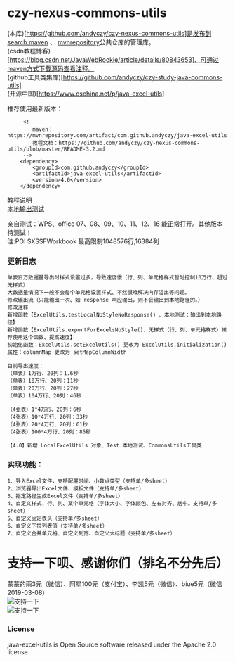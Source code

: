 # czy-nexus-commons-utils
   (本库)[https://github.com/andyczy/czy-nexus-commons-utils]是发布到 [search.maven](https://search.maven.org/)  、 [mvnrepository](https://mvnrepository.com/)公共仓库的管理库。    
   (csdn教程博客)[https://blog.csdn.net/JavaWebRookie/article/details/80843653]、可通过maven方式下载源码查看注释。                
   (github工具类集库)[https://github.com/andyczy/czy-study-java-commons-utils]    
   (开源中国)[https://www.oschina.net/p/java-excel-utils]          
   
   推荐使用最新版本：        
          
         <!--
            maven：https://mvnrepository.com/artifact/com.github.andyczy/java-excel-utils
            教程文档：https://github.com/andyczy/czy-nexus-commons-utils/blob/master/README-3.2.md
         -->
        <dependency>        
            <groupId>com.github.andyczy</groupId>       
            <artifactId>java-excel-utils</artifactId>       
            <version>4.0</version>      
        </dependency> 
 
  [教程说明](https://github.com/andyczy/czy-nexus-commons-utils/blob/master/README-Andyczy.md)   
  [本地输出测试](https://github.com/andyczy/czy-nexus-commons-utils/blob/master/README-Local-Test.md)   
   
  亲自测试：WPS、office 07、08、09、10、11、12、16 能正常打开。其他版本待测试！               
  注:POI SXSSFWorkbook 最高限制1048576行,16384列           

### 更新日志
    单表百万数据量导出时样式设置过多，导致速度慢（行、列、单元格样式暂时控制10万行、超过无样式）                          
    大数据量情况下一般不会每个单元格设置样式、不然很难解决内存溢出等问题。                 
    修改输出流（只能输出一次、如 response 响应输出，则不会输出到本地路径的。）                                   
    修改注释                            
    新增函数【ExcelUtils.testLocalNoStyleNoResponse() 、本地测试：输出到本地路径】                  
    新增函数【ExcelUtils.exportForExcelsNoStyle()、无样式（行、列、单元格样式）推荐使用这个函数、提高速度】                
    初始化函数：ExcelUtils.setExcelUtils() 更改为 ExcelUtils.initialization()          
    属性：columnMap 更改为 setMapColumnWidth
    
    目前导出速度：
    （单表）1万行、20列：1.6秒            
    （单表）10万行、20列：11秒                 
    （单表）20万行、20列：27秒     
    （单表）104万行、20列：46秒            
    
    （4张表）1*4万行、20列：6秒           
    （4张表）10*4万行、20列：33秒                     
    （4张表）20*4万行、20列：61秒
    （4张表）100*4万行、20列：85秒
             
    【4.0】新增 LocalExcelUtils 对象、Test 本地测试、CommonsUtils工具类
    
### 实现功能：
    1、导入Excel文件，支持配置时间、小数点类型（支持单/多sheet）              
    2、浏览器导出Excel文件、模板文件（支持单/多sheet）           
    3、指定路径生成Excel文件（支持单/多sheet）           
    4、自定义样式，行、列、某个单元格（字体大小、字体颜色、左右对齐、居中。支持单/多sheet）           
    5、自定义固定表头（支持单/多sheet）            
    6、自定义下拉列表值（支持单/多sheet）           
    7、自定义合并单元格、自定义列宽、自定义大标题（支持单/多sheet）       
            
      

# 支持一下呗、感谢你们（排名不分先后）
蒙蒙的雨3元（微信）、阿星100元（支付宝）、李凯5元（微信）、biue5元（微信2019-03-08）                    
![支持一下](https://github.com/andyczy/czy-nexus-commons-utils/blob/master/sqm.png)                        
![支持一下](https://github.com/andyczy/czy-nexus-commons-utils/blob/master/wx.jpg)                      
        
       
   
### License
java-excel-utils is Open Source software released under the Apache 2.0 license.     